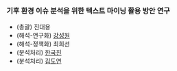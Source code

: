 ### 기후 환경 이슈 분석을 위한 텍스트 마이닝 활용 방안 연구  
- (총괄) 진대용
- (해석-연구화) [강성원](https://github.com/keibigdata/sungwonkatto2)
- (해석-정책화) 최희선
- (분석처리) [한국진](https://github.com/b3nn9/TM)
- (분석처리) [김도연](https://github.com/keibigdata/doyeonkim_2018)

